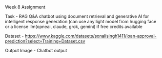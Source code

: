 Week 8 Assignment

Task - RAG Q&A chatbot using document retrieval and generative AI for intelligent response generation 
(can use any light model from hugging face or a license llm(opneai, claude, grok, gemini) if free credits available

Dataset - https://www.kaggle.com/datasets/sonalisingh1411/loan-approval-prediction?select=Training+Dataset.csv

Output Image - Chatbot output
